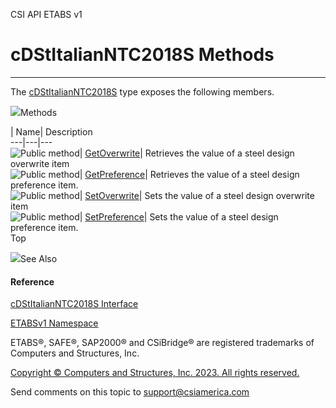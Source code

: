 ﻿

CSI API ETABS v1

# cDStItalianNTC2018S Methods  
  
---  
  
The [cDStItalianNTC2018S](d1e0254d-07a1-346b-c39b-2c1b60926a31.htm) type
exposes the following members.

![](../icons/SectionExpanded.png)Methods

| Name| Description  
---|---|---  
![Public method](../icons/pubmethod.gif)|
[GetOverwrite](c127f0f5-c9d5-f208-a1ed-05753272c9c7.htm)|  Retrieves the value
of a steel design overwrite item  
![Public method](../icons/pubmethod.gif)|
[GetPreference](98af5107-c440-f694-06e2-b338dd17ecd6.htm)|  Retrieves the
value of a steel design preference item.  
![Public method](../icons/pubmethod.gif)|
[SetOverwrite](3bfae206-cf18-9e29-b7ec-81795e45cd7b.htm)|  Sets the value of a
steel design overwrite item  
![Public method](../icons/pubmethod.gif)|
[SetPreference](a2dea9de-1a06-933c-afe9-3e327c4cd8f6.htm)|  Sets the value of
a steel design preference item.  
Top

![](../icons/SectionExpanded.png)See Also

#### Reference

[cDStItalianNTC2018S Interface](d1e0254d-07a1-346b-c39b-2c1b60926a31.htm)

[ETABSv1 Namespace](2780f1b8-2033-5289-2298-1cdb2a7508d9.htm)

ETABS®, SAFE®, SAP2000® and CSiBridge® are registered trademarks of Computers
and Structures, Inc.  

[Copyright © Computers and Structures, Inc. 2023. All rights
reserved.](http://www.csiamerica.com)

Send comments on this topic to
[support@csiamerica.com](mailto:support%40csiamerica.com?Subject=CSI%20API%20ETABS%20v1)

